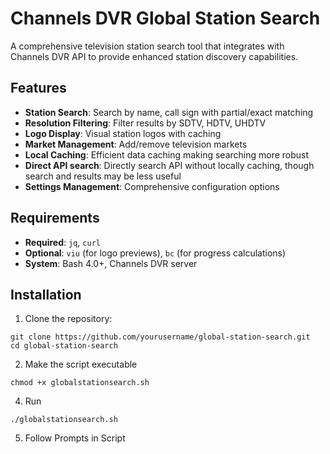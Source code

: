 # Channels DVR Global Station Search

A comprehensive television station search tool that integrates with Channels DVR API to provide enhanced station discovery capabilities.

## Features

- **Station Search**: Search by name, call sign with partial/exact matching
- **Resolution Filtering**: Filter results by SDTV, HDTV, UHDTV
- **Logo Display**: Visual station logos with caching
- **Market Management**: Add/remove television markets
- **Local Caching**: Efficient data caching making searching more robust
- **Direct API search**: Directly search API without locally caching, though search and results may be less useful
- **Settings Management**: Comprehensive configuration options

## Requirements

- **Required**: `jq`, `curl`
- **Optional**: `viu` (for logo previews), `bc` (for progress calculations)
- **System**: Bash 4.0+, Channels DVR server

## Installation

1. Clone the repository:
```
git clone https://github.com/yourusername/global-station-search.git
cd global-station-search
```
2. Make the script executable
```
chmod +x globalstationsearch.sh
```
4. Run
```
./globalstationsearch.sh
```
5. Follow Prompts in Script

